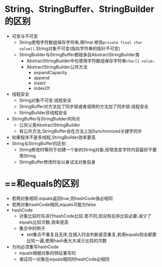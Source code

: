 # String、StringBuffer、StringBuilder的区别

* 可变与不可变
  * String使用字符数组保存字符串,用final 修饰`private final char value[]`.String对象不可变(指向字符串的指针不可变)
  * StringBuilder与StringBuffer都继承自AbstractStringBuilder类
    * AbstractStringBuilder中也使用字符数组保存字符串`char[] value;`
    * AbstractStringBuilder公共方法
      * expandCapacity
      * append
      * insert
      * indexOf
* 线程安全
  * String对象不可变.线程安全
  * StringBuffer对方法加了同步锁或者调用的方法加了同步锁.线程安全
  * StringBuilder非线程安全
* StringBuffer与StringBuilder共同点
  * 公共父类AbstractStringBuilder
  * 有公共方法,StringBuffer会在方法上加Synchronized关键字同步
* 如果程序不是多线程,StringBuilder效率更高
* String与StringBuffer的区别
  * String修改时等同于创建一个新的String对象,经常改变字符内容最好不要用String
  * StringBuffer修改时会以身试法对象自身

# ==和equals的区别

* 若两对象相同.equals返回true,则hashCode值必相同
* 若两对象hashCode相同,equals可能为false
* hashCode
  * 对象比较时先进行hashCode比较.若不同,则没有后序比较必要.减少了equals比较次数,效率提高
  * 集合中的例子
    * set集合不重复且无序,在插入时会判断是否重复,若用equals则全都要比较一遍,使用hash表大大减少比较的次数
* 为何必须重写hashCode
  * equals根据对象的特征重写的
  * 保证同一对象在equals相同时hashCode必相同







